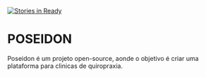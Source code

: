 [![Stories in Ready](https://badge.waffle.io/tudoNoob/poseidon.svg?label=ready&title=Ready)](http://waffle.io/tudoNoob/poseidon)
# POSEIDON

Poseidon é um projeto open-source, aonde o objetivo é criar uma plataforma para clinicas de quiropraxia.




